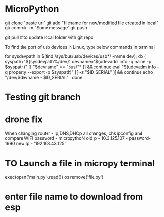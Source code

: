 # MicroPython
git clone "paste url"
git add "filename for new/modified file created in local"
git commit -m "Some message"
git push

git pull # to update local folder with git repo

To find the port of usb devices in Linux, type below commands in terminal

for sysdevpath in $(find /sys/bus/usb/devices/usb*/ -name dev); do
    (
        syspath="${sysdevpath%/dev}"
        devname="$(udevadm info -q name -p $syspath)"
        [[ "$devname" == "bus/"* ]] && continue
        eval "$(udevadm info -q property --export -p $syspath)"
        [[ -z "$ID_SERIAL" ]] && continue
        echo "/dev/$devname - $ID_SERIAL"
    )
done

# Testing git branch
# drone fix
When changing router - Ip,DNS,DHCp all changes, chk ipconfig and compare
WIFI password - micropythoN
old ip - 10.3.125.107 - password-1990
new Ip - '192.168.43.125'



# TO Launch a file in micropy terminal
exec(open('main.py').read())
os.remove('file.py')

# enter file name to download from esp
